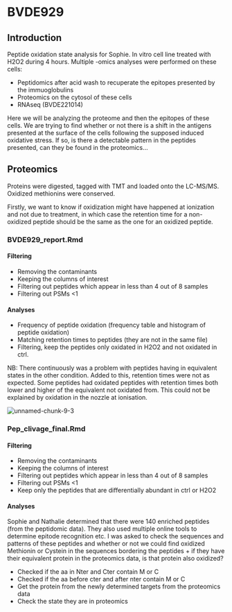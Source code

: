 # BVDE929

## Introduction

Peptide oxidation state analysis for Sophie.
In vitro cell line treated with H2O2 during 4 hours.
Multiple -omics analyses were performed on these cells:

- Peptidomics after acid wash to recuperate the epitopes presented by the immuoglobulins
- Proteomics on the cytosol of these cells
- RNAseq (BVDE221014)

Here we will be analyzing the proteome and then the epitopes of these cells. We are trying to find whether 
or not there is a shift in the antigens presented at the surface of the cells following the supposed induced oxidative 
stress. If so, is there a detectable pattern in the peptides presented, can they be found in the proteomics...

## Proteomics

Proteins were digested, tagged with TMT and loaded onto the LC-MS/MS. Oxidized methionins were conserved.

Firstly, we want to know if oxidization might have happened at ionization and not due to treatment, in which case the 
retention time for a non-oxidized peptide should be the same as the one for an oxidized peptide.

### BVDE929_report.Rmd

#### Filtering

- Removing the contaminants
- Keeping the columns of interest
- Filtering out peptides which appear in less than 4 out of 8 samples
- Filtering out PSMs <1

#### Analyses

- Frequency of peptide oxidation (frequency table and histogram of peptide oxidation)
- Matching retention times to peptides (they are not in the same file)
- Filtering, keep the peptides only oxidated in H2O2 and not oxidated in ctrl.

NB: There continuously was a problem with peptides having in equivalent states in the other 
    condition. Added to this, retention times were not as expected. Some peptides had oxidated peptides
    with retention times both lower and higher of the equivalent not oxidated from. This could not be
    explained by oxidation in the nozzle at ionisation.


![unnamed-chunk-9-3](https://github.com/marionhardy/BVDE929/assets/126153921/31579c0a-c2c5-4690-8965-bd583f18b8ca)


### Pep_clivage_final.Rmd

#### Filtering

- Removing the contaminants
- Keeping the columns of interest
- Filtering out peptides which appear in less than 4 out of 8 samples
- Filtering out PSMs <1
- Keep only the peptides that are differentially abundant in ctrl or H2O2

#### Analyses

Sophie and Nathalie determined that there were 140 enriched peptides (from the peptidomic data).
They also used multiple online tools to determine epitode recognition etc.
I was asked to check the sequences and patterns of these peptides and whether or not we could find
oxidized Methionin or Cystein in the sequences bordering the peptides + if they have their equivalent
protein in the proteomics data, is that protein also oxidized?

- Checked if the aa in Nter and Cter contain M or C
- Checked if the aa before cter and after nter contain M or C
- Get the protein from the newly determined targets from the proteomics data
- Check the state they are in proteomics


  








